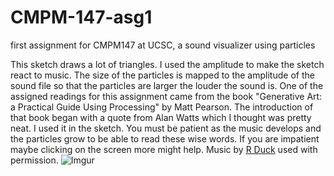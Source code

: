 # CMPM-147-asg1
first assignment for CMPM147 at UCSC, a sound visualizer using particles

This sketch draws a lot of triangles. I used the amplitude to make the sketch react to music. The size of the particles is mapped to the amplitude of the sound file so that the particles are larger the louder the sound is. One of the assigned readings for this assignment came from the book "Generative Art: a Practical Guide Using Processing" by Matt Pearson. The introduction of that book began with a quote from Alan Watts which I thought was pretty neat. I used it in the sketch.  You must be patient as the music develops and the particles grow to be able to read these wise words. If you are impatient maybe clicking on the screen more might help. Music by [R Duck](https://rduckshow.podomatic.com/) used with permission. 
![Imgur](https://i.imgur.com/WaJYhgZ.png)
